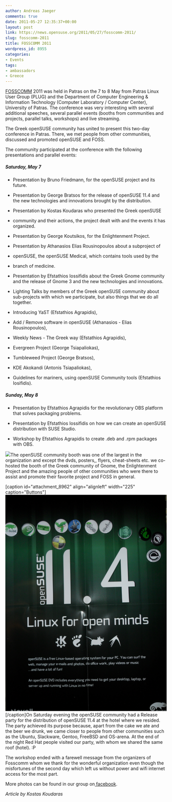 ```yaml
---
author: Andreas Jaeger
comments: true
date: 2011-05-27 12:35:37+00:00
layout: post
link: https://news.opensuse.org/2011/05/27/fosscomm-2011/
slug: fosscomm-2011
title: FOSSCOMM 2011
wordpress_id: 8955
categories:
- Events
tags:
- ambassadors
- Greece
---
```


[FOSSCOMM](http://patras.fosscomm.gr/) 2011 was held in Patras on the 7 to 8 May from Patras Linux User Group (PLUG) and the Department of Computer Engineering & Information Technology (Computer Laboratory / Computer Center), University of Patras. The conference was very interesting with several  additional speeches, several parallel events (booths from communities and projects, parallel talks, workshops) and live streaming.

The Greek openSUSE community has united to present this two-day conference in Patras. There, we met people from other communities, discussed and promoted openSUSE and FOSS.

<!-- more -->

The community participated at the conference with the following presentations and parallel events:


##### Saturday, May 7





	
  * Presentation by Bruno Friedmann, for the openSUSE project and its future.

	
  * Presentation by George Bratsos for the release of openSUSE 11.4 and the new technologies and innovations brought by the distribution.

	
  * Presentation by Kostas Koudaras who presented the Greek openSUSE

	
  * community and their actions, the project dealt with and the events it has organized.

	
  * Presentation by George Koutsikos, for the Enlightenment Project.

	
  * Presentation by Athanasios Elias Rousinopoulos about a subproject of

	
  * openSUSE, the openSUSE Medical, which contains tools used by the

	
  * branch of medicine.

	
  * Presentation by Efstathios Iossifidis about the Greek Gnome community and the release of Gnome 3 and the new technologies and innovations.

	
  * Lighting Talks by members of the Greek openSUSE community about sub-projects with which we participate, but also things that we do all together.

	
  * Introducing YaST (Efstathios Agrapidis),

	
  * Add / Remove software in openSUSE (Athanasios - Elias Rousinopoulos),

	
  * Weekly News - The Greek way (Efstathios Agrapidis),

	
  * Evergreen Project (George Tsiapaliokas),

	
  * Tumbleweed Project (George Bratsos),

	
  * KDE Akokandi (Antonis Tsiapaliokas),

	
  * Guidelines for mariners, using openSUSE Community tools (Efstathios Iosifidis).




##### Sunday, May 8





	
  * Presentation by Efstathios Agrapidis for the revolutionary OBS platform that solves packaging problems.

	
  * Presentation by Efstathios Iossifidis on how we can create an openSUSE distribution with SUSE Studio.

	
  * Workshop by Efstathios Agrapidis to create .deb and .rpm packages with OBS.


[![](https://lh5.googleusercontent.com/-HOknuttVfIQ/TcaSzLg-NkI/AAAAAAAABQQ/PELdBfMoE2Y/s640/SAM_1146.JPG)](https://picasaweb.google.com/warlordfff/Fosscomm2011#5604328194271229506)The openSUSE community booth was one of the largest in the organization and except the dvds, posters,, flyers, cheat-sheets etc. we co-hosted the booth of the Greek community of Gnome, the Enlightenment Project and the amazing people of other communities who were there to assist and promote their favorite project and FOSS in general.

[caption id="attachment_8962" align="alignleft" width="225" caption="Buttons"][![](/wp-content/uploads/2011/05/SAM_1101.png)](http://news.opensuse.org/2011/05/27/fosscomm-2011/sam_1101/)[/caption]On Saturday evening the openSUSE community had a Release party for the distribution of openSUSE 11.4 at the hotel where we resided. The party achieved its purpose because, apart from the cake we ate and the beer we drunk, we came closer to people from other communities such as the Ubuntu, Slackware, Gentoo, FreeBSD and OS-arena. At the end of the night Red Hat people visited our party, with whom we shared the same roof (hotel). :P

The workshop ended with a farewell message from the organizers of Fosscomm whom we thank for the wonderful organization even though the misfortunes of the second day which left us without power and wifi internet access for the most part.

More photos can be found in our group on[ facebook](http://www.facebook.com/group.php?gid=153638841330360&ref=ts).

_Article by Kostas Koudaras_

